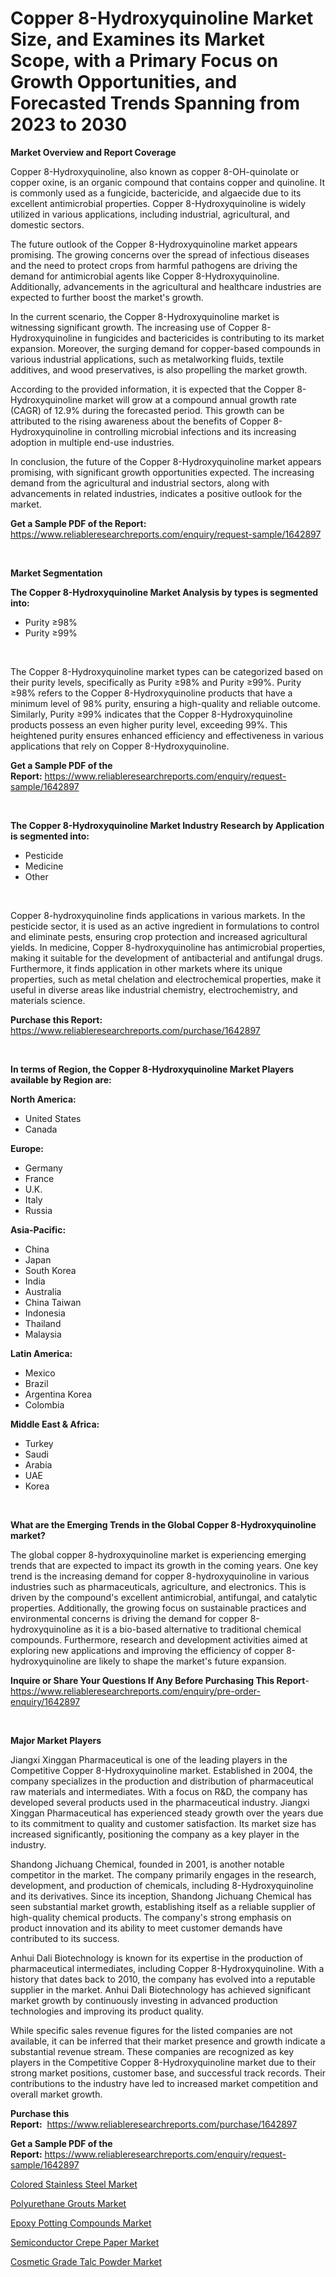 <p><h1>Copper 8-Hydroxyquinoline Market Size, and Examines its Market Scope, with a Primary Focus on Growth Opportunities, and Forecasted Trends Spanning from 2023 to 2030</h1></p><p><strong>Market Overview and Report Coverage</strong></p>
<p><p>Copper 8-Hydroxyquinoline, also known as copper 8-OH-quinolate or copper oxine, is an organic compound that contains copper and quinoline. It is commonly used as a fungicide, bactericide, and algaecide due to its excellent antimicrobial properties. Copper 8-Hydroxyquinoline is widely utilized in various applications, including industrial, agricultural, and domestic sectors.</p><p>The future outlook of the Copper 8-Hydroxyquinoline market appears promising. The growing concerns over the spread of infectious diseases and the need to protect crops from harmful pathogens are driving the demand for antimicrobial agents like Copper 8-Hydroxyquinoline. Additionally, advancements in the agricultural and healthcare industries are expected to further boost the market's growth.</p><p>In the current scenario, the Copper 8-Hydroxyquinoline market is witnessing significant growth. The increasing use of Copper 8-Hydroxyquinoline in fungicides and bactericides is contributing to its market expansion. Moreover, the surging demand for copper-based compounds in various industrial applications, such as metalworking fluids, textile additives, and wood preservatives, is also propelling the market growth.</p><p>According to the provided information, it is expected that the Copper 8-Hydroxyquinoline market will grow at a compound annual growth rate (CAGR) of 12.9% during the forecasted period. This growth can be attributed to the rising awareness about the benefits of Copper 8-Hydroxyquinoline in controlling microbial infections and its increasing adoption in multiple end-use industries.</p><p>In conclusion, the future of the Copper 8-Hydroxyquinoline market appears promising, with significant growth opportunities expected. The increasing demand from the agricultural and industrial sectors, along with advancements in related industries, indicates a positive outlook for the market.</p></p>
<p><strong>Get a Sample PDF of the Report:</strong> <a href="https://www.reliableresearchreports.com/enquiry/request-sample/1642897">https://www.reliableresearchreports.com/enquiry/request-sample/1642897</a></p>
<p>&nbsp;</p>
<p><strong>Market Segmentation</strong></p>
<p><strong>The Copper 8-Hydroxyquinoline Market Analysis by types is segmented into:</strong></p>
<p><ul><li>Purity ≥98%</li><li>Purity ≥99%</li></ul></p>
<p>&nbsp;</p>
<p><p>The Copper 8-Hydroxyquinoline market types can be categorized based on their purity levels, specifically as Purity ≥98% and Purity ≥99%. Purity ≥98% refers to the Copper 8-Hydroxyquinoline products that have a minimum level of 98% purity, ensuring a high-quality and reliable outcome. Similarly, Purity ≥99% indicates that the Copper 8-Hydroxyquinoline products possess an even higher purity level, exceeding 99%. This heightened purity ensures enhanced efficiency and effectiveness in various applications that rely on Copper 8-Hydroxyquinoline.</p></p>
<p><strong>Get a Sample PDF of the Report:</strong>&nbsp;<a href="https://www.reliableresearchreports.com/enquiry/request-sample/1642897">https://www.reliableresearchreports.com/enquiry/request-sample/1642897</a></p>
<p>&nbsp;</p>
<p><strong>The Copper 8-Hydroxyquinoline Market Industry Research by Application is segmented into:</strong></p>
<p><ul><li>Pesticide</li><li>Medicine</li><li>Other</li></ul></p>
<p>&nbsp;</p>
<p><p>Copper 8-hydroxyquinoline finds applications in various markets. In the pesticide sector, it is used as an active ingredient in formulations to control and eliminate pests, ensuring crop protection and increased agricultural yields. In medicine, Copper 8-hydroxyquinoline has antimicrobial properties, making it suitable for the development of antibacterial and antifungal drugs. Furthermore, it finds application in other markets where its unique properties, such as metal chelation and electrochemical properties, make it useful in diverse areas like industrial chemistry, electrochemistry, and materials science.</p></p>
<p><strong>Purchase this Report:</strong>&nbsp; <a href="https://www.reliableresearchreports.com/purchase/1642897">https://www.reliableresearchreports.com/purchase/1642897</a></p>
<p>&nbsp;</p>
<p><strong>In terms of Region, the Copper 8-Hydroxyquinoline Market Players available by Region are:</strong></p>
<p>
    <p> <strong> North America: </strong>
        <ul>
            <li>United States</li>
            <li>Canada</li>
        </ul>
        </p> 
    <p> <strong> Europe: </strong>
        <ul>
            <li>Germany</li>
            <li>France</li>
            <li>U.K.</li>
            <li>Italy</li>
            <li>Russia</li>
        </ul>
        </p> 
    <p> <strong> Asia-Pacific: </strong>
        <ul>
            <li>China</li>
            <li>Japan</li>
            <li>South Korea</li>
            <li>India</li>
            <li>Australia</li>
            <li>China Taiwan</li>
            <li>Indonesia</li>
            <li>Thailand</li>
            <li>Malaysia</li>
        </ul>
        </p> 
    <p> <strong> Latin America: </strong>
        <ul>
            <li>Mexico</li>
            <li>Brazil</li>
            <li>Argentina Korea</li>
            <li>Colombia</li>
        </ul>
        </p> 
    <p> <strong> Middle East & Africa: </strong>
        <ul>
            <li>Turkey</li>
            <li>Saudi</li>
            <li>Arabia</li>
            <li>UAE</li>
            <li>Korea</li>
        </ul>
    </p>
    </p>
<p>&nbsp;</p>
<p><strong>What are the Emerging Trends in the Global Copper 8-Hydroxyquinoline market?</strong></p>
<p><p>The global copper 8-hydroxyquinoline market is experiencing emerging trends that are expected to impact its growth in the coming years. One key trend is the increasing demand for copper 8-hydroxyquinoline in various industries such as pharmaceuticals, agriculture, and electronics. This is driven by the compound's excellent antimicrobial, antifungal, and catalytic properties. Additionally, the growing focus on sustainable practices and environmental concerns is driving the demand for copper 8-hydroxyquinoline as it is a bio-based alternative to traditional chemical compounds. Furthermore, research and development activities aimed at exploring new applications and improving the efficiency of copper 8-hydroxyquinoline are likely to shape the market's future expansion.</p></p>
<p><strong>Inquire or Share Your Questions If Any Before Purchasing This Report</strong>- <a href="https://www.reliableresearchreports.com/enquiry/pre-order-enquiry/1642897">https://www.reliableresearchreports.com/enquiry/pre-order-enquiry/1642897</a></p>
<p>&nbsp;</p>
<p><strong>Major Market Players</strong></p>
<p><p>Jiangxi Xinggan Pharmaceutical is one of the leading players in the Competitive Copper 8-Hydroxyquinoline market. Established in 2004, the company specializes in the production and distribution of pharmaceutical raw materials and intermediates. With a focus on R&D, the company has developed several products used in the pharmaceutical industry. Jiangxi Xinggan Pharmaceutical has experienced steady growth over the years due to its commitment to quality and customer satisfaction. Its market size has increased significantly, positioning the company as a key player in the industry.</p><p>Shandong Jichuang Chemical, founded in 2001, is another notable competitor in the market. The company primarily engages in the research, development, and production of chemicals, including 8-Hydroxyquinoline and its derivatives. Since its inception, Shandong Jichuang Chemical has seen substantial market growth, establishing itself as a reliable supplier of high-quality chemical products. The company's strong emphasis on product innovation and its ability to meet customer demands have contributed to its success.</p><p>Anhui Dali Biotechnology is known for its expertise in the production of pharmaceutical intermediates, including Copper 8-Hydroxyquinoline. With a history that dates back to 2010, the company has evolved into a reputable supplier in the market. Anhui Dali Biotechnology has achieved significant market growth by continuously investing in advanced production technologies and improving its product quality.</p><p>While specific sales revenue figures for the listed companies are not available, it can be inferred that their market presence and growth indicate a substantial revenue stream. These companies are recognized as key players in the Competitive Copper 8-Hydroxyquinoline market due to their strong market positions, customer base, and successful track records. Their contributions to the industry have led to increased market competition and overall market growth.</p></p>
<p><strong>Purchase this Report:</strong>&nbsp;&nbsp;<a href="https://www.reliableresearchreports.com/purchase/1642897">https://www.reliableresearchreports.com/purchase/1642897</a></p>
<p></p>
<p><strong>Get a Sample PDF of the Report:</strong>&nbsp;<a href="https://www.reliableresearchreports.com/enquiry/request-sample/1642897">https://www.reliableresearchreports.com/enquiry/request-sample/1642897</a></p>
<p><p><a href="https://www.linkedin.com/pulse/colored-stainless-steel-market-size-share-amp-trends-analysis-avqze/">Colored Stainless Steel Market</a></p><p><a href="https://www.linkedin.com/pulse/polyurethane-grouts-market-share-amp-new-trends-analysis-report-vplee/">Polyurethane Grouts Market</a></p><p><a href="https://www.linkedin.com/pulse/epoxy-potting-compounds-market-size-share-amp-trends-ctqwe/">Epoxy Potting Compounds Market</a></p><p><a href="https://medium.com/@yjwzfixtb68151/semiconductor-crepe-paper-market-research-report-its-history-and-forecast-2023-to-2030-5bfc2175b61b">Semiconductor Crepe Paper Market</a></p><p><a href="https://medium.com/@adeafrashri2022/cosmetic-grade-talc-powder-market-outlook-industry-overview-and-forecast-2023-to-2030-5f02933f1b21">Cosmetic Grade Talc Powder Market</a></p></p>